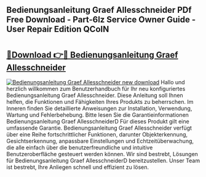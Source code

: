 ## Bedienungsanleitung Graef Allesschneider PDf Free Download - Part-6lz Service Owner Guide - User Repair Edition QCoIN

# <h2><a href="http://df3ozm.blite.top/?on=Bedienungsanleitung+Graef+Allesschneider">🔗Download 👉🔴 Bedienungsanleitung Graef Allesschneider</a></h2>

[![Bedienungsanleitung Graef Allesschneider new download](https://i.imgur.com/lujVjoI.png)](http://df3ozm.blite.top/?on=Bedienungsanleitung+Graef+Allesschneider)
Hallo und herzlich willkommen zum Benutzerhandbuch für Ihr neu konfiguriertes Bedienungsanleitung Graef Allesschneider. Diese Anleitung soll Ihnen helfen, die Funktionen und Fähigkeiten Ihres Produkts zu beherrschen. Im Inneren finden Sie detaillierte Anweisungen zur Installation, Verwendung, Wartung und Fehlerbehebung. Bitte lesen Sie die Garantieinformationen Bedienungsanleitung Graef AllesschneiderD Für dieses Produkt gilt eine umfassende Garantie. Bedienungsanleitung Graef Allesschneider verfügt über eine Reihe fortschrittlicher Funktionen, darunter Objekterkennung, Gesichtserkennung, anpassbare Einstellungen und Echtzeitüberwachung, die alle einfach über die benutzerfreundliche und intuitive Benutzeroberfläche gesteuert werden können. Wir sind bestrebt, Lösungen für Bedienungsanleitung Graef AllesschneiderD bereitzustellen. Unser Team ist bestrebt, Ihre Anliegen schnell und effizient zu lösen.

